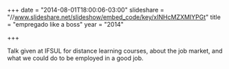 +++
date = "2014-08-01T18:00:06-03:00"
slideshare = "//www.slideshare.net/slideshow/embed_code/key/xINHcMZXMIYPGt"
title = "empregado like a boss"
year = "2014"

+++

Talk given at IFSUL for distance learning courses, about the job market, and what we could do to be employed in a good job.
